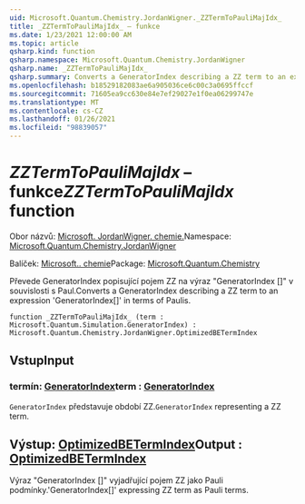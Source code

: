 ```yaml
---
uid: Microsoft.Quantum.Chemistry.JordanWigner._ZZTermToPauliMajIdx_
title: _ZZTermToPauliMajIdx_ – funkce
ms.date: 1/23/2021 12:00:00 AM
ms.topic: article
qsharp.kind: function
qsharp.namespace: Microsoft.Quantum.Chemistry.JordanWigner
qsharp.name: _ZZTermToPauliMajIdx_
qsharp.summary: Converts a GeneratorIndex describing a ZZ term to an expression 'GeneratorIndex[]' in terms of Paulis.
ms.openlocfilehash: b18529182083ae6a905036ce6c00c3a0695ffccf
ms.sourcegitcommit: 71605ea9cc630e84e7ef29027e1f0ea06299747e
ms.translationtype: MT
ms.contentlocale: cs-CZ
ms.lasthandoff: 01/26/2021
ms.locfileid: "98839057"
---
```

# <a name="_zztermtopaulimajidx_-function"></a><span data-ttu-id="b4bcd-102">_ZZTermToPauliMajIdx_ – funkce</span><span class="sxs-lookup"><span data-stu-id="b4bcd-102">_ZZTermToPauliMajIdx_ function</span></span>

<span data-ttu-id="b4bcd-103">Obor názvů: [Microsoft. JordanWigner. chemie.](xref:Microsoft.Quantum.Chemistry.JordanWigner)</span><span class="sxs-lookup"><span data-stu-id="b4bcd-103">Namespace: [Microsoft.Quantum.Chemistry.JordanWigner](xref:Microsoft.Quantum.Chemistry.JordanWigner)</span></span>

<span data-ttu-id="b4bcd-104">Balíček: [Microsoft.. chemie](https://nuget.org/packages/Microsoft.Quantum.Chemistry)</span><span class="sxs-lookup"><span data-stu-id="b4bcd-104">Package: [Microsoft.Quantum.Chemistry](https://nuget.org/packages/Microsoft.Quantum.Chemistry)</span></span>


<span data-ttu-id="b4bcd-105">Převede GeneratorIndex popisující pojem ZZ na výraz "GeneratorIndex []" v souvislosti s Paul.</span><span class="sxs-lookup"><span data-stu-id="b4bcd-105">Converts a GeneratorIndex describing a ZZ term to an expression 'GeneratorIndex[]' in terms of Paulis.</span></span>

```qsharp
function _ZZTermToPauliMajIdx_ (term : Microsoft.Quantum.Simulation.GeneratorIndex) : Microsoft.Quantum.Chemistry.JordanWigner.OptimizedBETermIndex
```


## <a name="input"></a><span data-ttu-id="b4bcd-106">Vstup</span><span class="sxs-lookup"><span data-stu-id="b4bcd-106">Input</span></span>

### <a name="term--generatorindex"></a><span data-ttu-id="b4bcd-107">termín: [GeneratorIndex](xref:Microsoft.Quantum.Simulation.GeneratorIndex)</span><span class="sxs-lookup"><span data-stu-id="b4bcd-107">term : [GeneratorIndex](xref:Microsoft.Quantum.Simulation.GeneratorIndex)</span></span>

<span data-ttu-id="b4bcd-108">`GeneratorIndex` představuje období ZZ.</span><span class="sxs-lookup"><span data-stu-id="b4bcd-108">`GeneratorIndex` representing a ZZ term.</span></span>



## <a name="output--optimizedbetermindex"></a><span data-ttu-id="b4bcd-109">Výstup: [OptimizedBETermIndex](xref:Microsoft.Quantum.Chemistry.JordanWigner.OptimizedBETermIndex)</span><span class="sxs-lookup"><span data-stu-id="b4bcd-109">Output : [OptimizedBETermIndex](xref:Microsoft.Quantum.Chemistry.JordanWigner.OptimizedBETermIndex)</span></span>

<span data-ttu-id="b4bcd-110">Výraz "GeneratorIndex []" vyjadřující pojem ZZ jako Pauli podmínky.</span><span class="sxs-lookup"><span data-stu-id="b4bcd-110">'GeneratorIndex[]' expressing ZZ term as Pauli terms.</span></span>